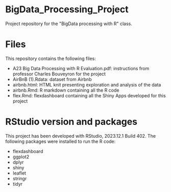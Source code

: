 # BigData_Processing_Project
Project repository for the "BigData processing with R" class.

# Files
This repository contains the following files:
  - A23 Big Data Processing with R Evaluation.pdf: instructions from professor Charles Bouveyron for the project
  - AirBnB (1).Rdata: dataset from Airbnb
  - airbnb.html: HTML knit presenting exploration and analysis of the data
  - airbnb.Rmd: R markdown containing all the R code
  - flex.Rmd: flexdashboard containing all the Shiny Apps developed for this project

# RStudio version and packages
This project has been developed with RStudio, 2023.12.1 Build 402.
The following packages were installed to run the R code:
  - flexdashboard
  - ggplot2
  - dplyr
  - shiny
  - leaflet
  - stringr
  - tidyr
    
